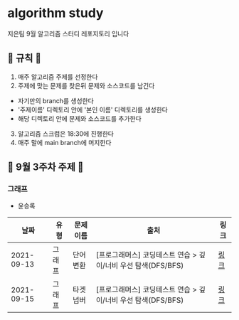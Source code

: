 # algorithm study

지은팀 9월 알고리즘 스터디 레포지토리 입니다

## 📝 규칙 📝

1. 매주 알고리즘 주제를 선정한다
2. 주제에 맞는 문제를 찾은뒤 문제와 소스코드를 남긴다

- 자기만의 branch를 생성한다
- '주제이름' 디렉토리 안에 '본인 이름' 디렉토리를 생성한다
- 해당 디렉토리 안에 문제와 소스코드를 추가한다

3. 알고리즘 스크럼은 18:30에 진행한다
4. 매주 말에 main branch에 머지한다

## 📅 9월 3주차 주제 📅

### 그래프

- 윤승록

| 날짜       | 유형   | 문제이름 | 출처                                                          | 링크                                                             |
| ---------- | ------ | -------- | ------------------------------------------------------------- | ---------------------------------------------------------------- |
| 2021-09-13 | 그래프 | 단어변환 | [프로그래머스] 코딩테스트 연습 > 깊이/너비 우선 탐색(DFS/BFS) | [링크](https://programmers.co.kr/learn/courses/30/lessons/43163) |
| 2021-09-15 | 그래프 | 타겟넘버 | [프로그래머스] 코딩테스트 연습 > 깊이/너비 우선 탐색(DFS/BFS) | [링크](https://programmers.co.kr/learn/courses/30/lessons/43165) |
